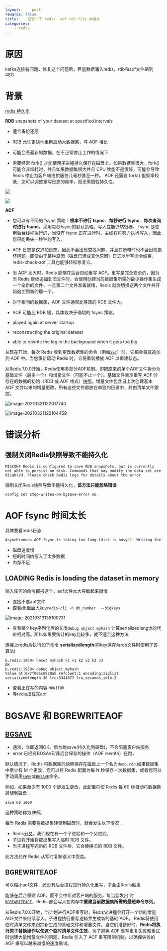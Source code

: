 ```yaml
---
layout:     post
rewards: false
title:    记录一下 redis  aof rdb file 非常大
categories:
    - redis
---
```


# 原因

kafka连接有问题，修复这个问题后，巨量数据涌入redis，rdb和aof文件飙到48G

# 背景

[redis 持久化](https://redis.io/topics/persistence)

**RDB** snapshots of your dataset at specified intervals

- 适合备份还原

- RDB 允许更快地重新启动大数据集，与 AOF 相比

- 可能会丢最新的数据，在不正常停止工作的情况下

- 需要经常 fork() 才能使用子进程持久保存在磁盘上。如果数据集很大，fork() 可能会非常耗时，并且如果数据集很大并且 CPU 性能不是很好，可能会导致 Redis 停止为客户端提供服务几毫秒甚至一秒。 AOF 还需要 fork() 但频率较低，您可以调整重写日志的频率，而无需牺牲持久性。

![](https://cdn.jsdelivr.net/gh/631068264/img/008eGmZEgy1gorenp5i9bj31aw0r4tf3.jpg)

![](https://cdn.jsdelivr.net/gh/631068264/img/008eGmZEgy1goreo4r1x1j31g60oagr8.jpg)

**AOF** 

- 您可以有不同的 fsync 策略：**根本不进行 fsync**、**每秒进行 fsync**、**每次查询时进行 fsync**。采用每秒fsync的默认策略，写入性能仍然很棒。 fsync 是使用后台线程执行的，当没有 fsync 正在进行时，主线程将努力执行写入，因此您只能丢失一秒钟的写入。
- AOF 日志是仅追加日志，因此不会出现查找问题，并且在断电时也不会出现损坏问题。即使由于某种原因（磁盘已满或其他原因）日志以半写命令结束，redis-check-aof 工具也能够轻松修复它。
- 当 AOF 太大时，Redis 能够在后台自动重写 AOF。重写是完全安全的，因为当 Redis 继续追加到旧文件时，会使用创建当前数据集所需的最少操作集生成一个全新的文件，一旦第二个文件准备就绪，Redis 就会切换这两个文件并开始追加到新的那一个。
- 对于相同的数据集，AOF 文件通常比等效的 RDB 文件大。

- AOF 可能比 RDB 慢，具体取决于确切的 fsync 策略。
- played again at server startup
- reconstructing the original dataset
- able to rewrite the log in the background when it gets too big



从现在开始，每次 Redis 收到更改数据集的命令（例如[`SET`](https://redis.io/commands/set)）时，它都会将其追加到 AOF 中。当您重新启动 Redis 时，它将重新播放 AOF 以重建状态。

从Redis 7.0.0开始，Redis使用多部分AOF机制。即把原来的单个AOF文件拆分为基础文件（最多一个）和增量文件（可能不止一个）。基础文件表示重写 AOF 时存在的数据的初始（RDB 或 AOF 格式）[快照](https://redis.io/docs/management/persistence/#log-rewriting)。增量文件包含自上次创建基本 AOF 文件以来的增量更改。所有这些文件都放在单独的目录中，并由清单文件跟踪。

![image-20210321122017740](https://cdn.jsdelivr.net/gh/631068264/img/008eGmZEgy1goreq2r0g9j31c80u0kjm.jpg)

![image-20210321122104459](https://cdn.jsdelivr.net/gh/631068264/img/008eGmZEgy1goreqvnk6pj31ok0so1kz.jpg)

# 错误分析

## 强制关闭Redis快照导致不能持久化

```
MISCONF Redis is configured to save RDB snapshots, but is currently not able to persist on disk. Commands that may modify the data set are disabled. Please check Redis logs for details about the error
```

强制关闭Redis快照导致不能持久化，**该方法只能忽略错误**

```
config set stop-writes-on-bgsave-error no
```



# AOF fsync 时间太长

具体要看redis日志

```bash
Asynchronous AOF fsync is taking too long (disk is busy?). Writing the AOF buffer without waiting for fsync to complete, this may slow down Redis.
```

- 磁盘速度慢
- 短的时间内写入了太多数据
- 内存不足

## LOADING Redis is loading the dataset in memory

输入任何的命令都报这个，aof文件太大导致起来很慢

- 直接不要aof文件
- [查看db里面大key](https://stackoverflow.com/questions/7638542/redis-show-database-size-size-for-keys)`redis-cli -n db_number  --bigkeys`

![image-20210313135100731](https://cdn.jsdelivr.net/gh/631068264/img/008eGmZEgy1goi8e0t3ngj30h508vjwt.jpg)

- 查看某个key序列化后的长度`debug object myhash` 计算serializedlength的代价相对高。所以如果要统计的key比较多，就不适合这种方法

连接上redis后执行如下命令 **serializedlength**(将key保存为rdb文件时使用了该算法)

```
b.redis:1959> hmset myhash k1 v1 k2 v2 k3 v3
OK
b.redis:1959> debug object myhash
Value at:0x7f005c6920a0 refcount:1 encoding:ziplist serializedlength:36 lru:3341677 lru_seconds_idle:2
```

- 查看正在写的内容 `MONITOR`
- 等redis加载完aof

# BGSAVE 和 BGREWRITEAOF

## [BGSAVE](https://redis.io/commands/bgsave)

- 通常，立即返回OK。后台跑save(持久化到硬盘)，不会阻塞客户端服务
- error 已经有BGSAVE/非后台保存的操作（AOF rewrite）在跑，

默认情况下，Redis 将数据集的快照保存在磁盘上一个名为`dump.rdb`.如果数据集中至少有 M 个更改，您可以将 Redis 配置为每 N 秒保存一次数据集，或者您可以手动调用[`SAVE`](https://redis.io/commands/save)或[`BGSAVE`](https://redis.io/commands/bgsave)命令。

例如，如果至少有 1000 个键发生更改，此配置将使 Redis 每 60 秒自动将数据集转储到磁盘：

```
save 60 1000
```

这种策略称为*快照*。

每当 Redis 需要将数据集转储到磁盘时，就会发生以下情况：

- Redis[分叉](http://linux.die.net/man/2/fork)。我们现在有一个子进程和一个父进程。
- 子进程开始将数据集写入临时 RDB 文件。
- 当子进程写完新的 RDB 文件后，它会替换旧的 RDB 文件。

此方法允许 Redis 从写时复制语义中受益。

## BGREWRITEAOF

可以缩小aof文件，还没有后台进程进行持久化重写，才会由Redis触发

能够在后台重建 AOF，而不会中断对客户端的服务。每当您发出 时[`BGREWRITEAOF`](https://redis.io/commands/bgrewriteaof)，Redis 都会写入在内存中**重建当前数据集所需的最短命令序列**。

从Redis 7.0.0开始，当计划进行AOF重写时，Redis父进程会打开一个新的增量AOF文件来继续写入。子进程执行重写逻辑并生成新的基础 AOF。 Redis将使用临时清单文件来跟踪新生成的基础文件和增量文件。当它们准备好时，**Redis将执行原子替换操作以使这个临时清单文件生效**。为了避免 AOF 重写重复失败和重试时创建大量增量文件的问题，Redis 引入了 AOF 重写限制机制，以确保失败的 AOF 重写以越来越慢的速度重试。
